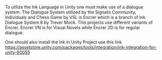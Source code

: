 To utilize the Ink Language in Unity one must make use of a dialogue system. The Dialogue System utilized by the Signalis Community, Individuals and Chess Game by VSL is Encrer which is a branch of Ink Dialogue System 8 by Trever Mock.
This projects use different variants of Encrer. Encrer VN is for Visual Novels while Encrer 2D is for regular dialogue. 

One should also install the Ink in Unity Project use this link https://assetstore.unity.com/packages/tools/integration/ink-integration-for-unity-60055
